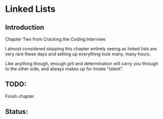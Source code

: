 # Linked Lists

## Introduction

Chapter Two from Cracking the Coding Interview.

I almost considered skipping this chapter entirely seeing as linked lists are very rare these days and setting up everything took many, many hours.

Like anything though, enough grit and determination will carry you through to the other side, and always makes up for innate "talent".


## TODO:

Finish chapter


## Status:
